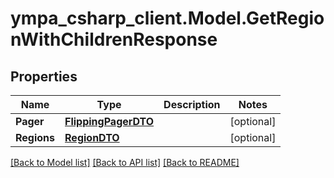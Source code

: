 # ympa_csharp_client.Model.GetRegionWithChildrenResponse

## Properties

Name | Type | Description | Notes
------------ | ------------- | ------------- | -------------
**Pager** | [**FlippingPagerDTO**](FlippingPagerDTO.md) |  | [optional] 
**Regions** | [**RegionDTO**](RegionDTO.md) |  | [optional] 

[[Back to Model list]](../README.md#documentation-for-models) [[Back to API list]](../README.md#documentation-for-api-endpoints) [[Back to README]](../README.md)

